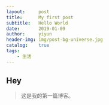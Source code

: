 ```yaml
---
layout:		post
title:		My first post
subtitle:	Hello World
date:		2019-01-09
author:		yiyun
header-img:	img/post-bg-universe.jpg
catalog:	true
tags:
	- 生活
---
```


## Hey
>这是我的第一篇博客。

